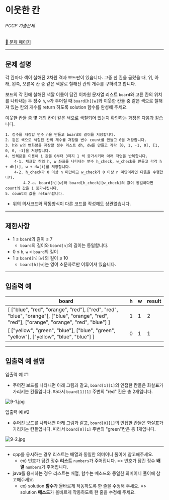 # 이웃한 칸

###### PCCP 기출문제

[:link: 문제 페이지](https://school.programmers.co.kr/learn/courses/30/lessons/250125)

---

## 문제 설명

각 칸마다 색이 칠해진 2차원 격자 보드판이 있습니다. 그중 한 칸을 골랐을 때, 위, 아래, 왼쪽, 오른쪽 칸 중 같은 색깔로 칠해진 칸의 개수를 구하려고 합니다.

보드의 각 칸에 칠해진 색깔 이름이 담긴 이차원 문자열 리스트 `board`와 고른 칸의 위치를 나타내는 두 정수 `h`, `w`가 주어질 때 `board[h][w]`와 이웃한 칸들 중 같은 색으로 칠해져 있는 칸의 개수를 return 하도록 solution 함수를 완성해 주세요.

이웃한 칸들 중 몇 개의 칸이 같은 색으로 색칠되어 있는지 확인하는 과정은 다음과 같습니다.

```
1. 정수를 저장할 변수 n을 만들고 board의 길이를 저장합니다.
2. 같은 색으로 색칠된 칸의 개수를 저장할 변수 count를 만들고 0을 저장합니다.
3. h와 w의 변화량을 저장할 정수 리스트 dh, dw를 만들고 각각 [0, 1, -1, 0], [1, 0, 0, -1]을 저장합니다.
4. 반복문을 이용해 i 값을 0부터 3까지 1 씩 증가시키며 아래 작업을 반복합니다.
    4-1. 체크할 칸의 h, w 좌표를 나타내는 변수 h_check, w_check를 만들고 각각 h + dh[i], w + dw[i]를 저장합니다.
    4-2. h_check가 0 이상 n 미만이고 w_check가 0 이상 n 미만이라면 다음을 수행합니다.
        4-2-a. board[h][w]와 board[h_check][w_check]의 값이 동일하다면 count의 값을 1 증가시킵니다.
5. count의 값을 return합니다.
```

- 위의 의사코드와 작동방식이 다른 코드를 작성해도 상관없습니다.

---

## 제한사항

- 1 ≤ `board`의 길이 ≤ 7
    - `board`의 길이와 `board[n]`의 길이는 동일합니다.
- 0 ≤ `h`, `w` < `board`의 길이
- 1 ≤ `board[h][w]`의 길이 ≤ 10
    - `board[h][w]`는 영어 소문자로만 이루어져 있습니다.

---

## 입출력 예

|board|h|w|result|
|---|---|---|---|
|[ ["blue", "red", "orange", "red"], ["red", "red", "blue", "orange"], ["blue", "orange", "red", "red"], ["orange", "orange", "red", "blue"] ]|1|1|2|
|[ ["yellow", "green", "blue"], ["blue", "green", "yellow"], ["yellow", "blue", "blue"] ]|0|1|1|

---

## 입출력 예 설명

입출력 예 #1

- 주어진 보드를 나타내면 아래 그림과 같고, `board[1][1]`의 인접한 칸들은 화살표가 가리키는 칸들입니다. 따라서 `board[1][1]` 주변의 "red" 칸은 총 2개입니다.

![9-1.jpg](https://grepp-programmers.s3.ap-northeast-2.amazonaws.com/files/production/cb8c0433-a307-4184-b224-6185c87dfc07/9-1.jpg)

입출력 예 #2

- 주어진 보드를 나타내면 아래 그림과 같고, `board[0][1]`의 인접한 칸들은 화살표가 가리키는 칸들입니다. 따라서 `board[0][1]` 주변의 "green"칸은 총 1개입니다.

![9-2.jpg](https://grepp-programmers.s3.ap-northeast-2.amazonaws.com/files/production/a9fdec91-df64-4240-82b3-c63d9555e689/9-2.jpg)

---

- cpp를 응시하는 경우 리스트는 배열과 동일한 의미이니 풀이에 참고해주세요.
    - ex) 번호가 담긴 정수 **리스트** `numbers`가 주어집니다. => 번호가 담긴 정수 **배열** `numbers`가 주어집니다.
- java를 응시하는 경우 리스트는 배열, 함수는 메소드와 동일한 의미이니 풀이에 참고해주세요.
    - ex) solution **함수**가 올바르게 작동하도록 한 줄을 수정해 주세요. => solution **메소드**가 올바르게 작동하도록 한 줄을 수정해 주세요.